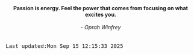 
<div align="center"><b><span>Passion is energy. Feel the power that comes from focusing on what excites you. </span></b><br><br><i> - Oprah Winfrey</i></div>
<br><br><kbd>Last updated:Mon Sep 15 12:15:33 2025</kbd>